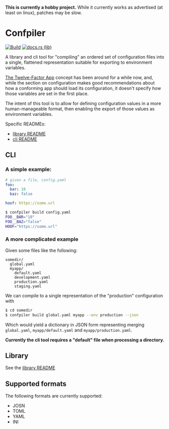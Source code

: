 **This is currently a hobby project.** While it currently works as advertised
(at least on linux), patches may be slow.

# Confpiler #

[![Build]][actions] [![docs.rs (lib)]][docs-lib]

[Build]: https://img.shields.io/github/workflow/status/mattcl/confpiler/CI/master
[actions]: https://github.com/mattcl/confpiler/actions?query=branch%3Amaster
[docs.rs (lib)]: https://img.shields.io/docsrs/confpiler
[docs-lib]: https://docs.rs/confpiler



A library and cli tool for "compiling" an ordered set of configuration files
into a single, flattened representation suitable for exporting to environment
variables.

[The Twelve-Factor App](https://12factor.net) concept has been around for
a while now, and, while the section on configuration makes good recommendations
about how a conforming app should load its configuration, it doesn't specify
_how_ those variables are set in the first place.

The intent of this tool is to allow for defining configuration values in a more
human-manageable format, then enabling the export of those values as
environment variables.

Specific READMEs:

  * [library README](confpiler/README.md)
  * [cli README](confpiler_cli/README.md)

## CLI ##

### A simple example: ###

```yaml
# given a file, config.yaml
foo:
  bar: 10
  baz: false

hoof: https://some.url
```

```sh
$ confpiler build config.yaml
FOO__BAR="10"
FOO__BAZ="false"
HOOF="https://some.url"
```

### A more complicated example ###

Given some files like the following:

```
somedir/
  global.yaml
  myapp/
    default.yaml
    development.yaml
    production.yaml
    staging.yaml
```

We can compile to a single representation of the "production" configuration
with

```sh
$ cd somedir
$ confpiler build global.yaml myapp --env production --json
```

Which would yield a dictionary in JSON form representing merging `global.yaml`,
`myapp/default.yaml` and `myapp/production.yaml`.


**Currently the cli tool requires a "default" file when processing
a directory.**


## Library ##

See the [library README](confpiler/README.md)


## Supported formats ##

The following formats are currently supported:

  * JOSN
  * TOML
  * YAML
  * INI
